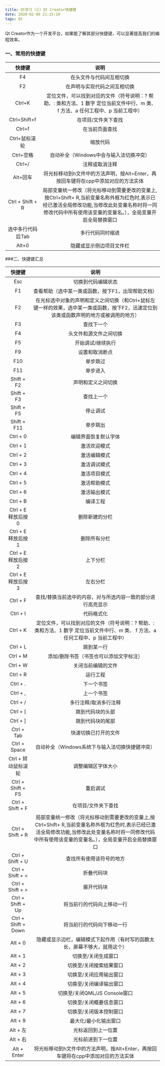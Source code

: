 ```yaml
---
title: Qt学习（三）Qt Creator快捷键
date: 2020-02-09 21:15:19
tags: Qt
---
```


Qt Creator作为一个开发平台，如果能了解其部分快捷键，可以显著提高我们的编程效率。

<!--- more --->

### 一、常用的快捷键

| 快捷键 | 说明 |
| :--: | :--: |
| F4 |在头文件与代码间互相切换|
| F2 | 在声明与实现代码之间互相切换 |
| Ctrl+K | 定位文件，可以找到对应的文件（符号说明：? 帮助、: 类和方法、1 数字 定位当前文件中行、m 类、 f  方法、a 任何工程中、p 当前工程中） |
| Ctrl+Shift+f | 在项目/文件夹下查找 |
| Ctrl+f | 在当前页面查找 |
| Ctrl+鼠标滚轮 | 缩放代码 |
| Ctrl+空格 | 自动补全（Windows中会与输入法切换冲突） |
| Ctrl+/ | 注释或取消注释 |
| Alt+回车 | 将光标移动到h文件中的方法声明，按Alt+Enter，再按回车键将在cpp中添加对应的方法实体 |
| Ctrl + Shift + R | 局部变量统一修改（将光标移动到需要更改的变量上,按Ctrl+Shift+ R,当前变量名称外框为红色时,表示已经已激活全局修改功能,当修改此处变量名称时将一同修改代码中所有使用该变量的变量名。），全局变量开启全局替换窗口 |
| 选中多行代码后Tab | 多行代码同时缩进 |
| Alt+0 | 隐藏或显示侧边项目文件栏 |

###二、快捷键汇总

|       快捷键        |                             说明                             |
| :-----------------: | :----------------------------------------------------------: |
|         Esc         |                      切换到代码编辑状态                      |
|         F1          |      查看帮助（选中某一类或函数，按下F1，出现帮助文档）      |
|         F2          | 在光标选中对象的声明和定义之间切换（和Ctrl+鼠标左键一样的效果，选中某一类或函数，按下F2，迅速定位到该类或函数声明的地方或被调用的地方） |
|         F3          |                          查找下一个                          |
|         F4          |                    头文件和源文件之间切换                    |
|         F5          |                      开始调试/继续执行                       |
|         F9          |                        设置和取消断点                        |
|         F10         |                           单步跳过                           |
|         F11         |                           单步进入                           |
|     Shift + F2      |                      声明和定义之间切换                      |
|     Shift + F3      |                          查找上一个                          |
|     Shift + F5      |                           停止调试                           |
|     Shift + F11     |                           单步跳出                           |
|      Ctrl + 0       |                     编辑界面恢复默认字体                     |
|      Ctrl + 1       |                         激活欢迎模式                         |
|      Ctrl + 2       |                         激活编辑模式                         |
|      Ctrl + 3       |                         激活调试模式                         |
|      Ctrl + 4       |                         激活项目模式                         |
|      Ctrl + 5       |                         激活帮助模式                         |
|      Ctrl + 6       |                         激活输出模式                         |
|      Ctrl + B       |                           编译工程                           |
|  Ctrl + E释放后按0  |                        删除新建的分栏                        |
|  Ctrl + E释放后按1  |                         删除所有分栏                         |
|  Ctrl + E释放后按2  |                           上下分栏                           |
|  Ctrl + E释放后按3  |                           左右分栏                           |
|      Ctrl + F       | 查找/替换当前选中的内容，对与所选内容一致的部分进行高亮显示  |
|      Ctrl + I       |                          代码格式化                          |
|      Ctrl + K       | 定位文件，可以找到对应的文件（符号说明：? 帮助、: 类和方法、1 数字 定位当前文件中行、m 类、 f  方法、a 任何工程中、p 当前工程中） |
|      Ctrl + L       |                          跳到某一行                          |
|      Ctrl + M       |           添加/删除书签（书签也可以添加文字标注）            |
|      Ctrl + W       |                      关闭当前编辑的文件                      |
|      Ctrl + R       |                           运行工程                           |
|      Ctrl + .       |                          下一个书签                          |
|      Ctrl + ,       |                          上一个书签                          |
|      Ctrl + /       |                    多行注释/取消多行注释                     |
|      Ctrl + [       |                       跳到代码块的头部                       |
|      Ctrl + ]       |                       跳到代码块的尾部                       |
|     Ctrl + Tab      |                     快速切换已打开的文件                     |
|    Ctrl + Space     |       自动补全（Windows系统下与输入法切换快捷键冲突）        |
| Ctrl + 转动鼠标滚轮 |                      调整编辑区字体大小                      |
|  Ctrl + Shift + F5  |                           重启调试                           |
|  Ctrl + Shift + F   |                     在项目/文件夹下查找                      |
|  Ctrl + Shift + R   | 局部变量统一修改（将光标移动到需要更改的变量上,按Ctrl+Shift+ R,当前变量名称外框为红色时,表示已经已激活全局修改功能,当修改此处变量名称时将一同修改代码中所有使用该变量的变量名。），全局变量开启全局替换窗口 |
|  Ctrl + Shift + U   |                   查找所有使用该符号的地方                   |
|  Ctrl + Shift + <   |                          折叠代码块                          |
|  Ctrl + Shift + >   |                          展开代码块                          |
|  Ctrl + Shift + Up  |                  将当前行的代码向上移动一行                  |
| Ctrl + Shift + Down |                  将当前行的代码向下移动一行                  |
|       Alt + 0       | 隐藏或显示边栏，编辑模式下起作用（有时写的函数太长，屏幕不够大，就用这个） |
|       Alt + 1       |                     切换至/关闭生成窗口                      |
|       Alt + 2       |                   切换至/关闭搜索结果窗口                    |
|       Alt + 3       |                   切换至/关闭应用输出窗口                    |
|       Alt + 4       |                   切换至/关闭编译输出窗口                    |
|       Alt + 5       |                切换至/关闭QML/JS Console窗口                 |
|       Alt + 6       |                   切换至/关闭概要信息窗口                    |
|       Alt + 7       |                   切换至/关闭版本控制窗口                    |
|       Alt + 9       |                    最大化/最小化输出窗口                     |
|      Alt + 左       |                      光标返回到上一位置                      |
|      Alt + 右       |                      光标前进到下一位置                      |
|     Alt + Enter     | 将光标移动到h文件中的方法声明，按Alt+Enter，再按回车键将在cpp中添加对应的方法实体 |

